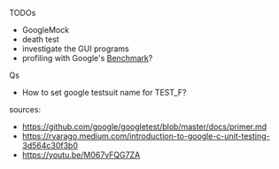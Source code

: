 TODOs
* GoogleMock
* death test
* investigate the GUI programs
* profiling with Google's [Benchmark](https://github.com/google/benchmark)?

Qs
* How to set google testsuit name for TEST_F?

sources:
* https://github.com/google/googletest/blob/master/docs/primer.md
* https://rvarago.medium.com/introduction-to-google-c-unit-testing-3d564c30f3b0
* https://youtu.be/M067vFQG7ZA
